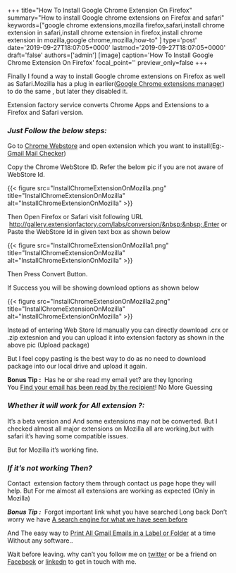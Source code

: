 +++
title="How To Install Google Chrome Extension On Firefox"
summary="How to install Google chrome extensions on Firefox and safari"
keywords=["google chrome extensions,mozilla firefox,safari,install chrome extension in safari,install chrome extension in firefox,install chrome extension in mozilla,google chrome,mozilla,how-to"
]
type='post'
date='2019-09-27T18:07:05+0000'
lastmod='2019-09-27T18:07:05+0000'
draft='false'
authors=['admin']
[image]
caption='How To Install Google Chrome Extension On Firefox'
focal_point=''
preview_only=false
+++








Finally I found a way to install Google chrome extensions on Firefox as well as Safari.Mozilla has a plug in earlier(<a title="Google Chrome Extension manager" href="https://addons.mozilla.org/en-US/firefox/addon/98440" target="_blank" rel="nofollow noopener">Google Chrome extensions manager</a>) to do the same , but later they disabled it.

Extension factory service converts Chrome Apps and Extensions to a Firefox and Safari version.

### <em>Just Follow the below steps:</em>

Go to <a title="Chrome Webstore" href="https://chrome.google.com/webstore" target="_blank" rel="nofollow noopener">Chrome Webstore</a>&nbsp;and open extension which you want to install(Eg:- <a title="Gmail Email Checker" href="https://chrome.google.com/webstore/detail/google-mail-checker/mihcahmgecmbnbcchbopgniflfhgnkff?utm_source=chrome-ntp-icon" target="_blank" rel="nofollow noopener">Gmail Mail Checker</a>)

Copy the Chrome WebStore ID. Refer the below pic if you are not aware of WebStore Id.

{{< figure src="InstallChromeExtensionOnMozilla.png" title="InstallChromeExtensionOnMozilla" alt="InstallChromeExtensionOnMozilla" >}}

Then Open Firefox or Safari visit following URL &nbsp;http://gallery.extensionfactory.com/labs/conversion/&nbsp;&nbsp;.Enter or Paste the WebStore Id in given text box as shown below

{{< figure src="InstallChromeExtensionOnMozilla1.png" title="InstallChromeExtensionOnMozilla" alt="InstallChromeExtensionOnMozilla" >}}

Then Press Convert Button.

If Success you will be showing download options as shown below

{{< figure src="InstallChromeExtensionOnMozilla2.png" title="InstallChromeExtensionOnMozilla" alt="InstallChromeExtensionOnMozilla" >}}

Instead of entering Web Store Id manually you can directly download .crx or .zip extesnion and you can upload it into extension factory as shown in the above pic (Upload package)

But I feel copy pasting is the best way to do as no need to download package into our local drive and upload it again.

<strong>Bonus Tip :</strong>&nbsp;&nbsp;Has he or she read my email yet? are they Ignoring You&nbsp;<a title="find out when your email has been read by the recipient!" href="https://www.arungudelli.com/2012/08/track-who-opened-your-mails-yesware.html" target="_blank" rel="noopener">Find&nbsp;your email has been read by the recipient</a>! No More Guessing

### <em>Whether it will work for All extension ?:</em>

It’s a beta version and And some extensions may not be converted. But I checked almost all major extensions on Mozilla all are working,but with safari it’s having some compatible issues.

But for Mozilla it’s working fine.

### <em>If it’s not working Then?</em>

Contact &nbsp;extension factory them through contact us page hope they will help. But For me almost all extensions are working as expected (Only in Mozilla)

<em><strong>Bonus Tip :</strong> </em>&nbsp;Forgot important link what you have searched Long back Don’t worry we have&nbsp;<a title="A search engine for what we have seen before" href="https://www.arungudelli.com/2012/09/a-search-engine-for-what-we-have-seen-before.html" rel="bookmark">A search engine for what we have seen before </a>

And The easy way to <a title="Print All Gmail emails in a folder or label at a time." href="https://www.arungudelli.com/2012/11/print-all-gmail-emails-in-one-folder-or-label-at-a-time.html" target="_blank" rel="noopener">Print All Gmail Emails in a Label or Folder</a> at a time Without any software..

Wait before leaving.
why can’t you follow me on <a href="https://twitter.com/arungudelli" target="_blank" rel="noopener">twitter</a> or be a friend on <a href="https://www.facebook.com/gudelliArun" target="_blank" rel="noopener">Facebook</a> or  <a href="https://www.linkedin.com/in/arungudelli/" target="_blank" rel="noopener">linkedn</a> to get in touch with me.









